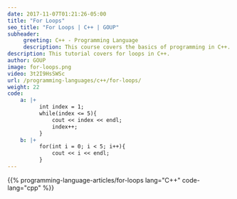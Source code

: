 ```yaml
---
date: 2017-11-07T01:21:26-05:00
title: "For Loops"
seo_title: "For Loops | C++ | GOUP"
subheader:
     greeting: C++ - Programming Language
     description: This course covers the basics of programming in C++. Work your way through the videos/articles and I'll teach you everything you need to know to start your programming journey!
description: This tutorial covers for loops in C++.
author: GOUP
image: for-loops.png
video: 3t2I9HsSWSc
url: /programming-languages/c++/for-loops/
weight: 22
code:
    a: |+
          int index = 1;
          while(index <= 5){
              cout << index << endl;
              index++;
          }
    b: |+
          for(int i = 0; i < 5; i++){
              cout << i << endl;
          }
---
```


{{% programming-language-articles/for-loops lang="C++" code-lang="cpp" %}}
